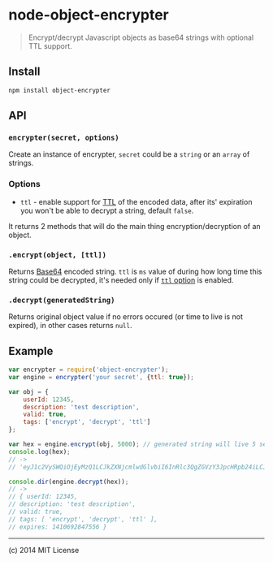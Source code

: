 # node-object-encrypter

> Encrypt/decrypt Javascript objects as base64 strings with optional TTL support.

## Install

```bash
npm install object-encrypter
```

## API

### ``encrypter(secret, options)``

Create an instance of encrypter, `secret` could be a `string` or an `array` of strings.

### Options

- `ttl` - enable support for [TTL](http://en.wikipedia.org/wiki/Time_to_live) of the encoded data, after its' expiration you won't be able to decrypt a string, default `false`.

It returns 2 methods that will do the main thing encryption/decryption of an object.

### ``.encrypt(object, [ttl])``

Returns [Base64](http://en.wikipedia.org/wiki/Base64) encoded string. `ttl` is `ms` value of during how long time this string could be decrypted, it's needed only if [`ttl` option](https://github.com/voronianski/node-object-encrypter#options) is enabled.

### ``.decrypt(generatedString)``

Returns original object value if no errors occured (or time to live is not expired), in other cases returns `null`.

## Example

```javascript
var encrypter = require('object-encrypter');
var engine = encrypter('your secret', {ttl: true});

var obj = {
	userId: 12345,
	description: 'test description',
	valid: true,
	tags: ['encrypt', 'decrypt', 'ttl']
};

var hex = engine.encrypt(obj, 5000); // generated string will live 5 seconds
console.log(hex);
// ->
// 'eyJ1c2VySWQiOjEyMzQ1LCJkZXNjcmlwdGlvbiI6InRlc3QgZGVzY3JpcHRpb24iLCJ2YWxpZCI6dHJ1ZSwidGFncyI6WyJlbmNyeXB0IiwiZGVjcnlwdCIsInR0bCJdLCJleHBpcmVzIjoxNDEwNjkyODQ3NTU2fQo4ZTczNjhkMDc2ZWZhZWNlMGViYjYzYTAxOTBhNzU5Yw'

console.dir(engine.decrypt(hex));
// ->
// { userId: 12345,
// description: 'test description',
// valid: true,
// tags: [ 'encrypt', 'decrypt', 'ttl' ],
// expires: 1410692847556 }
```

---

(c) 2014 MIT License
